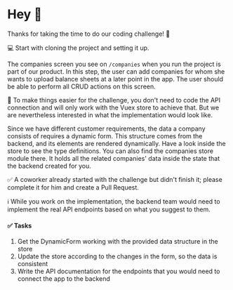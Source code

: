 # Hey 👋 

Thanks for taking the time to do our coding challenge! 🙂

💻 Start with cloning the project and setting it up. 

The companies screen you see on `/companies` when you run the project is part of our product.
In this step, the user can add companies for whom she wants to upload balance sheets at a later point in the app.
The user should be able to perform all CRUD actions on this screen.

🎉 To make things easier for the challenge, you don't need to code the API connection and will only work with the Vuex store to achieve that. 
But we are nevertheless interested in what the implementation would look like.

Since we have different customer requirements, the data a company consists of requires a dynamic form. This structure comes from the backend, and its elements are rendered dynamically. Have a look inside the store to see the type definitions. You can also find the companies store module there. It holds all the related companies' data inside the state that the backend created for you.

✅ A coworker already started with the challenge but didn't finish it; please complete it for him and create a Pull Request.

ℹ️ While you work on the implementation, the backend team would need to implement the real API endpoints based on what you suggest to them.

#### ✅ Tasks 

1. Get the DynamicForm working with the provided data structure in the store
2. Update the store according to the changes in the form, so the data is consistent
3. Write the API documentation for the endpoints that you would need to connect the app to the backend
